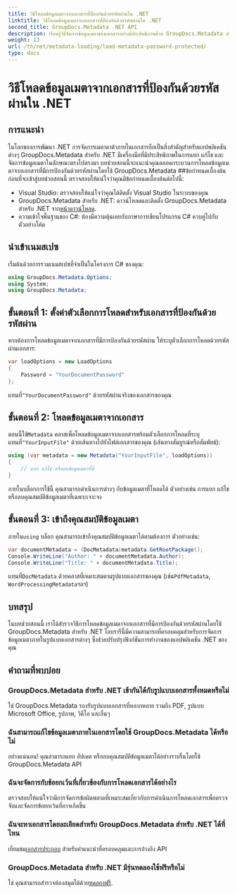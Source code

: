 ```yaml
---
title: วิธีโหลดข้อมูลเมตาจากเอกสารที่ป้องกันด้วยรหัสผ่านใน .NET
linktitle: วิธีโหลดข้อมูลเมตาจากเอกสารที่ป้องกันด้วยรหัสผ่านใน .NET
second_title: GroupDocs.Metadata .NET API
description: เรียนรู้วิธีจัดการข้อมูลเมตาของเอกสารอย่างมีประสิทธิภาพด้วย GroupDocs.Metadata สำหรับ .NET แยก แก้ไข และจัดการข้อมูลเมตาได้อย่างราบรื่นในแอปพลิเคชัน .NET ของคุณ
weight: 13
url: /th/net/metadata-loading/load-metadata-password-protected/
type: docs
---
```

# วิธีโหลดข้อมูลเมตาจากเอกสารที่ป้องกันด้วยรหัสผ่านใน .NET

## การแนะนำ
ในโลกของการพัฒนา .NET การจัดการเมตาดาต้าภายในเอกสารถือเป็นสิ่งสำคัญสำหรับแอปพลิเคชันต่างๆ GroupDocs.Metadata สำหรับ .NET มีเครื่องมือที่มีประสิทธิภาพในการแยก แก้ไข และจัดการข้อมูลเมตาในลักษณะตรงไปตรงมา บทช่วยสอนนี้จะแนะนำคุณตลอดกระบวนการโหลดข้อมูลเมตาจากเอกสารที่มีการป้องกันด้วยรหัสผ่านโดยใช้ GroupDocs.Metadata
##ข้อกำหนดเบื้องต้น
ก่อนที่จะเข้าสู่บทช่วยสอนนี้ ตรวจสอบให้แน่ใจว่าคุณมีข้อกำหนดเบื้องต้นต่อไปนี้:
- Visual Studio: ตรวจสอบให้แน่ใจว่าคุณได้ติดตั้ง Visual Studio ในระบบของคุณ
-  GroupDocs.Metadata สำหรับ .NET: ดาวน์โหลดและติดตั้ง GroupDocs.Metadata สำหรับ .NET จาก[หน้าดาวน์โหลด](https://releases.groupdocs.com/metadata/net/).
- ความเข้าใจพื้นฐานของ C#: ต้องมีความคุ้นเคยกับภาษาการเขียนโปรแกรม C# ควบคู่ไปกับตัวอย่างโค้ด

## นำเข้าเนมสเปซ
เริ่มต้นด้วยการรวมเนมสเปซที่จำเป็นในโครงการ C# ของคุณ:
```csharp
using GroupDocs.Metadata.Options;
using System;
using GroupDocs.Metadata;
```
## ขั้นตอนที่ 1: ตั้งค่าตัวเลือกการโหลดสำหรับเอกสารที่ป้องกันด้วยรหัสผ่าน
หากต้องการโหลดข้อมูลเมตาจากเอกสารที่มีการป้องกันด้วยรหัสผ่าน ให้ระบุตัวเลือกการโหลดด้วยรหัสผ่านเอกสาร:
```csharp
var loadOptions = new LoadOptions
{
    Password = "YourDocumentPassword"
};
```
 แทนที่`"YourDocumentPassword"` ด้วยรหัสผ่านจริงของเอกสารของคุณ
## ขั้นตอนที่ 2: โหลดข้อมูลเมตาจากเอกสาร
 ตอนนี้ใช้`Metadata` คลาสเพื่อโหลดข้อมูลเมตาจากเอกสารพร้อมตัวเลือกการโหลดที่ระบุ แทนที่`"YourInputFile"` ด้วยเส้นทางไปยังไฟล์เอกสารของคุณ (เส้นทางสัมบูรณ์หรือสัมพัทธ์):
```csharp
using (var metadata = new Metadata("YourInputFile", loadOptions))
{
    // แยก แก้ไข หรือลบข้อมูลเมตาที่นี่
}
```
ภายในบล็อกการใช้นี้ คุณสามารถดำเนินการต่างๆ กับข้อมูลเมตาที่โหลดได้ ตัวอย่างเช่น การแยก แก้ไข หรือลบคุณสมบัติข้อมูลเมตาที่เฉพาะเจาะจง
## ขั้นตอนที่ 3: เข้าถึงคุณสมบัติข้อมูลเมตา
 ภายใน`using` บล็อก คุณสามารถเข้าถึงคุณสมบัติข้อมูลเมตาได้ตามต้องการ ตัวอย่างเช่น:
```csharp
var documentMetadata = (DocMetadata)metadata.GetRootPackage();
Console.WriteLine("Author: " + documentMetadata.Author);
Console.WriteLine("Title: " + documentMetadata.Title);
```
 แทนที่`DocMetadata` ด้วยคลาสที่เหมาะสมตามรูปแบบเอกสารของคุณ (เช่น`PdfMetadata`, `WordProcessingMetadata`ฯลฯ)

## บทสรุป
ในบทช่วยสอนนี้ เราได้สำรวจวิธีการโหลดข้อมูลเมตาจากเอกสารที่มีการป้องกันด้วยรหัสผ่านโดยใช้ GroupDocs.Metadata สำหรับ .NET ไลบรารีนี้มีความสามารถที่ครอบคลุมสำหรับการจัดการข้อมูลเมตาภายในรูปแบบเอกสารต่างๆ ซึ่งช่วยปรับปรุงฟังก์ชันการทำงานของแอปพลิเคชัน .NET ของคุณ

## คำถามที่พบบ่อย
### GroupDocs.Metadata สำหรับ .NET เข้ากันได้กับรูปแบบเอกสารทั้งหมดหรือไม่
ใช่ GroupDocs.Metadata รองรับรูปแบบเอกสารที่หลากหลาย รวมถึง PDF, รูปแบบ Microsoft Office, รูปภาพ, วิดีโอ และอื่นๆ
### ฉันสามารถแก้ไขข้อมูลเมตาภายในเอกสารโดยใช้ GroupDocs.Metadata ได้หรือไม่
อย่างแน่นอน! คุณสามารถแยก อัปเดต หรือลบคุณสมบัติข้อมูลเมตาได้อย่างราบรื่นโดยใช้ GroupDocs.Metadata API
### ฉันจะจัดการกับข้อยกเว้นที่เกี่ยวข้องกับการโหลดเอกสารได้อย่างไร
ตรวจสอบให้แน่ใจว่ามีการจัดการข้อผิดพลาดที่เหมาะสมเกี่ยวกับการดำเนินการโหลดเอกสารเพื่อตรวจจับและจัดการข้อยกเว้นที่อาจเกิดขึ้น
### ฉันจะหาเอกสารโดยละเอียดสำหรับ GroupDocs.Metadata สำหรับ .NET ได้ที่ไหน
 เยี่ยมชม[เอกสารประกอบ](https://tutorials.groupdocs.com/metadata/net/) สำหรับคำแนะนำที่ครอบคลุมและการอ้างอิง API
### GroupDocs.Metadata สำหรับ .NET มีรุ่นทดลองใช้ฟรีหรือไม่
 ใช่ คุณสามารถสำรวจห้องสมุดได้ด้วย[ทดลองฟรี](https://releases.groupdocs.com/).